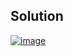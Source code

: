 ## Solution
<a href="https://ibb.co/zNxTG6Y"><img src="https://i.ibb.co/mSTV6Nw/image.png" alt="image" border="0" /></a>
